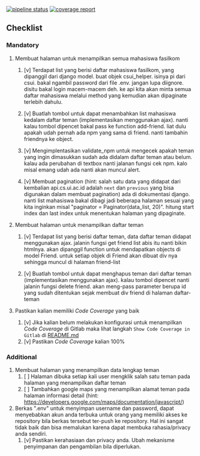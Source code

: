 [![pipeline status](https://gitlab.com/anishainas/ppw-lab/badges/master/pipeline.svg)](https://gitlab.com/anishainas/ppw-lab/commits/master)
[![coverage report](https://gitlab.com/anishainas/ppw-lab/badges/master/coverage.svg)](https://gitlab.com/anishainas/ppw-lab/commits/master)

## Checklist

### Mandatory
1. Membuat halaman untuk menampilkan semua mahasiswa fasilkom
    1. [v] Terdapat list yang berisi daftar mahasiswa fasilkom, yang dipanggil dari django model.
    buat objek csui_helper. isinya pi dari csui. bakal ngambil password dari file .env. jangan lupa diignore. disitu bakal login macem-macem deh. ke api kita akan minta semua daftar mahasiswa melalui method yang kemudian akan dipaginate terlebih dahulu.
    2. [v] Buatlah tombol untuk dapat menambahkan list mahasiswa kedalam daftar teman (implementasikan menggunakan ajax).
    nanti kalau tombol dipencet bakal pass ke function add-friend. liat dulu apakah udah pernah ada npm yang sama di friend. nanti tambahin friendnya ke object.

    3. [v] Mengimplentasikan validate_npm untuk mengecek apakah teman yang ingin dimasukkan sudah ada didalam daftar teman atau belum.
    kalau ada perubahan di textbox nanti jalanan fungsi cek npm. kalo misal emang udah ada nanti akan muncul alert.

    4. [v] Membuat pagination (hint: salah satu data yang didapat dari kembalian api.cs.ui.ac.id adalah `next` dan `previous` yang bisa digunakan dalam membuat pagination)
    ada di dokumentasi django. nanti list mahasiswa bakal dibagi jadi beberapa halaman sesuai yang kita  inginkan misal "paginator = Paginator(data_list, 20)". hitung start index dan last index untuk menentukan halaman yang dipaginate.

2. Membuat halaman untuk menampilkan daftar teman
    1. [v] Terdapat list yang berisi daftar teman, data daftar teman didapat menggunakan ajax.
    jalanin fungsi get friend list abis itu nanti bikin htmlnya. akan dipanggil function untuk mendapatkan objects di model Friend. untuk setiap objek di Friend akan dibuat div nya sehingga muncul di halaman friend-list

    2. [v] Buatlah tombol untuk dapat menghapus teman dari daftar teman (implementasikan menggunakan ajax).
    kalau tombol dipencet nanti jalanin fungsi delete friend. akan meng-pass parameter berupa id yang sudah ditentukan sejak membuat div friend di halaman daftar-teman

3. Pastikan kalian memiliki _Code Coverage_ yang baik
    1. [v] Jika kalian belum melakukan konfigurasi untuk menampilkan _Code Coverage_ di Gitlab maka lihat langkah `Show Code Coverage in Gitlab` di [README.md](https://gitlab.com/PPW-2017/ppw-lab/blob/master/README.md)
    2. [v] Pastikan _Code Coverage_ kalian 100%


### Additional

1. Membuat halaman yang menampilkan data lengkap teman 
    1. [ ] Halaman dibuka setiap kali user mengklik salah satu teman pada halaman yang menampilkan daftar teman
    1. [ ] Tambahkan google maps yang menampilkan alamat teman pada halaman informasi detail (hint: https://developers.google.com/maps/documentation/javascript/)
1. Berkas ".env" untuk menyimpan username dan password, dapat menyebabkan akun anda terbuka untuk orang yang memiliki 
   akses ke repository bila berkas tersebut ter-push ke repository.
   Hal ini sangat tidak baik dan bisa memalukan karena dapat membuka rahasia/privacy anda sendiri.
    1. [v] Pastikan kerahasiaan dan privacy anda. Ubah mekanisme penyimpanan dan pengambilan bila diperlukan. 